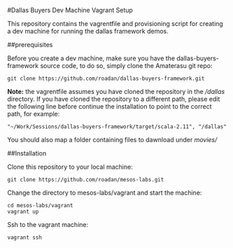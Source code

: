 #Dallas Buyers Dev Machine Vagrant Setup

This repository contains the vagrentfile and provisioning script for creating a dev machine for running the dallas framework demos.

##prerequisites

Before you create a dev machine, make sure you have the dallas-buyers-framework source code, to do so, simply clone the Amaterasu git repo:

```
git clone https://github.com/roadan/dallas-buyers-framework.git 
``` 

**Note:** the vagrentfile assumes you have cloned the repository in the  */dallas* directory. If you have cloned the repository to a different path, please edit the following line before continue the installation to point to the correct path, for example:


```
"~/Work/Sessions/dallas-buyers-framework/target/scala-2.11", "/dallas"

```

You should also map a folder containing files to dawnload under *movies/*

##Installation

Clone this repository to your local machine:

```
git clone https://github.com/roadan/mesos-labs.git
``` 
Change the directory to mesos-labs/vagrant and start the machine:

```
cd mesos-labs/vagrant
vagrant up
```

Ssh to the vagrant machine:

```
vagrant ssh
```
